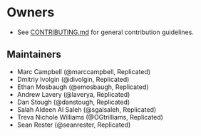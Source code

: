 # Owners

- See [CONTRIBUTING.md](CONTRIBUTING.md) for general contribution guidelines.

## Maintainers

- Marc Campbell (@marccampbell, Replicated)
- Dmitriy Ivolgin (@divolgin, Replicated)
- Ethan Mosbaugh (@emosbaugh, Replicated)
- Andrew Lavery (@laverya, Replicated)
- Dan Stough (@danstough, Replicated)
- Salah Aldeen Al Saleh (@sgalsaleh, Replicated)
- Treva Nichole Williams (@OGtrilliams, Replicated)
- Sean Rester (@seanrester, Replicated)
